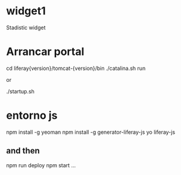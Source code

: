 # widget1

Stadistic widget


# Arrancar portal
cd liferay{version}/tomcat-{version}/bin
./catalina.sh run

or

./startup.sh

# entorno js
npm install -g yeoman
npm install -g generator-liferay-js
yo liferay-js

## and then
npm run deploy
npm start 
...

